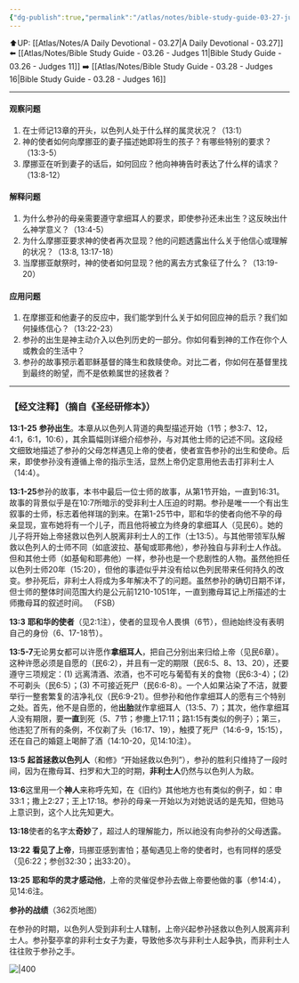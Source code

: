 ```yaml
---
{"dg-publish":true,"permalink":"/atlas/notes/bible-study-guide-03-27-judges-13/","noteIcon":""}
---
```


⬆️UP: [[Atlas/Notes/A Daily Devotional - 03.27\|A Daily Devotional - 03.27]]
⬅️ [[Atlas/Notes/Bible Study Guide - 03.26 - Judges 11\|Bible Study Guide - 03.26 - Judges 11]]
➡️ [[Atlas/Notes/Bible Study Guide - 03.28 - Judges 16\|Bible Study Guide - 03.28 - Judges 16]] 

---

#### 观察问题

1. 在士师记13章的开头，以色列人处于什么样的属灵状况？（13:1）
2. 神的使者如何向摩挪亚的妻子描述她即将生的孩子？有哪些特别的要求？（13:3-5）
3. 摩挪亚在听到妻子的话后，如何回应？他向神祷告时表达了什么样的请求？（13:8-12）

#### 解释问题

1. 为什么参孙的母亲需要遵守拿细耳人的要求，即使参孙还未出生？这反映出什么神学意义？（13:4-5）
2. 为什么摩挪亚要求神的使者再次显现？他的问题透露出什么关于他信心或理解的状况？（13:8, 13:17-18）
3. 当摩挪亚献祭时，神的使者如何显现？他的离去方式象征了什么？（13:19-20）

#### 应用问题

1. 在摩挪亚和他妻子的反应中，我们能学到什么关于如何回应神的启示？我们如何操练信心？（13:22-23）
2. 参孙的出生是神主动介入以色列历史的一部分。你如何看到神的工作在你个人或教会的生活中？
3. 参孙的故事预示着耶稣基督的降生和救赎使命。对比二者，你如何在基督里找到最终的盼望，而不是依赖属世的拯救者？

---
### 【经文注释】（摘自《圣经研修本》）

**13:1-25** **参孙出生**。本章从以色列人背道的典型描述开始（1节；参3:7、12，4:1，6:1，10:6），其余篇幅则详细介绍参孙，与对其他士师的记述不同。这段经文细致地描述了参孙的父母怎样遇见上帝的使者，使者宣告参孙的出生和使命。后来，即使参孙没有遵循上帝的指示生活，显然上帝仍定意用他去击打非利士人（14:4）。

**13:1-25**参孙的故事，本书中最后一位士师的故事，从第1节开始，一直到16:31。故事的背景似乎是在10:7所暗示的受非利士人压迫的时期。参孙是唯一一个有出生叙事的士师，标志着他祥瑞的到来。在第1-25节中，耶和华的使者向他不孕的母亲显现，宣布她将有一个儿子，而且他将被立为终身的拿细耳人（见民6）。她的儿子将开始上帝拯救以色列人脱离非利士人的工作（士13:5）。与其他带领军队解救以色列人的士师不同（如底波拉、基甸或耶弗他），参孙独自与非利士人作战。但和其他士师（如基甸和耶弗他）一样，参孙也是一个悲剧性的人物。虽然他担任以色列士师20年（15:20），但他的事迹似乎并没有给以色列民带来任何持久的改变。参孙死后，非利士人将成为多年解决不了的问题。虽然参孙的确切日期不详，但士师的整体时间范围大约是公元前1210-1051年，一直到撒母耳记上所描述的士师撒母耳的叙述时间。 （FSB）

**13:3** **耶和华的使者**（见2:1注），使者的显现令人畏惧（6节），但祂始终没有表明自己的身份（6、17-18节）。

**13:5-7**无论男女都可以许愿作**拿细耳人**，把自己分别出来归给上帝（见民6章）。这种许愿必须是自愿的（民6:2），并且有一定的期限（民6:5、8、13、20），还要遵守三项规定：(1) 远离清酒、浓酒，也不可吃与葡萄有关的食物（民6:3-4）；(2) 不可剃头（民6:5）；(3) 不可接近死尸（民6:6-8）。一个人如果沾染了不洁，就要举行一整套繁复的洁净礼仪（民6:9-21）。但参孙和他作拿细耳人的愿有三个特别之处。首先，他不是自愿的，他**出胎**就作拿细耳人（13:5、7）；其次，他作拿细耳人没有期限，要**一直**到死（5、7节；参撒上17:11；路1:15有类似的例子）；第三，他违犯了所有的条例，不仅剃了头（16:17、19），触摸了死尸（14:6-9，15:15），还在自己的婚筵上喝醉了酒（14:10-20，见14:10注）。

**13:5** **起首拯救以色列人**（和修》“开始拯救以色列”），参孙的胜利只维持了一段时间，因为在撒母耳、扫罗和大卫的时期，**非利士人**仍然与以色列人为敌。

**13:6**这里用一个**神人**来称呼先知，在《旧约》其他地方也有类似的例子，如：申33:1；撒上2:27；王上17:18。参孙的母亲一开始以为对她说话的是先知，但她马上意识到，这个人比先知更大。

**13:18**使者的名字太**奇妙**了，超过人的理解能力，所以祂没有向参孙的父母透露。

**13:22** **看见了上帝**，玛挪亚感到害怕；基甸遇见上帝的使者时，也有同样的感受（见6:22；参创32:30；出33:20）。

**13:25** **耶和华的灵才感动他**，上帝的灵催促参孙去做上帝要他做的事（参14:4），见14:6注。

**参孙的战绩**（362页地图）

在参孙的时期，以色列人受到非利士人辖制，上帝兴起参孙拯救以色列人脱离非利士人。参孙娶亭拿的非利士女子为妻，导致他多次与非利士人起争执，而非利士人往往败于参孙之手。

![|400](https://yimawusi.net/wp-content/uploads/2023/04/map-07-07-p-362.jpg?w=751)